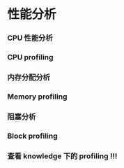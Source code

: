 # 性能分析

### CPU 性能分析 
### CPU profiling

### 内存分配分析
### Memory profiling

### 阻塞分析
### Block profiling

### 查看 knowledge 下的 profiling !!!
